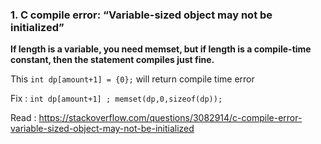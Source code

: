 ### 1. C compile error: “Variable-sized object may not be initialized” <br>

**If length is a variable, you need memset, but if length is a compile-time constant, then the statement compiles just fine.** <br>

This `int dp[amount+1] = {0};` will return compile time error 

Fix : `
int dp[amount+1] ;
memset(dp,0,sizeof(dp)); `

Read : https://stackoverflow.com/questions/3082914/c-compile-error-variable-sized-object-may-not-be-initialized